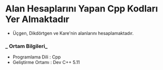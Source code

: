 # Alan Hesaplarını Yapan Cpp Kodları Yer Almaktadır
- Üçgen, Dikdörtgen ve Kare'nin alanlarını hesaplamaktadır.


### _ Ortam Bilgileri_
- Programlama Dili  : Cpp
- Geliştirme Ortamı : Dev C++ 5.11
